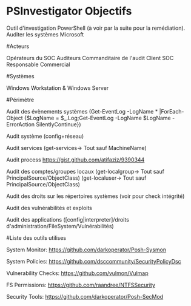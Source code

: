 # PSInvestigator Objectifs
Outil d'investigation PowerShell (à voir par la suite pour la remédiation).
Auditer les systèmes Microsoft


#Acteurs

Opérateurs du SOC
Auditeurs
Commanditaire de l'audit
Client SOC
Responsable Commercial


#Systèmes

Windows Workstation & Windows Server


#Périmètre

Audit des évènements systèmes (Get-EventLog -LogName * |ForEach-Object {$LogName = $_.Log;Get-EventLog -LogName $LogName -ErrorAction SilentlyContinue})

Audit système (config+réseau)

Audit services
(get-services-> Tout sauf MachineName)

Audit process
https://gist.github.com/atifaziz/9390344

Audit des comptes/groupes locaux 
(get-localgroup-> Tout sauf PrincipalSource/ObjectClass)
(get-localuser-> Tout sauf PrincipalSource/ObjectClass)

Audit des droits sur les répertoires systèmes (voir pour check intégrité)

Audit des vulnérabilités et exploits

Audit des applications ([config|interpreter]/droits d'administration/FileSystem/Vulnérabilités)



#Liste des outils utilises

System Monitor: https://github.com/darkoperator/Posh-Sysmon

System Policies: https://github.com/dsccommunity/SecurityPolicyDsc

Vulnerability Checks: https://github.com/vulmon/Vulmap

FS Permissions: https://github.com/raandree/NTFSSecurity

Security Tools: https://github.com/darkoperator/Posh-SecMod
